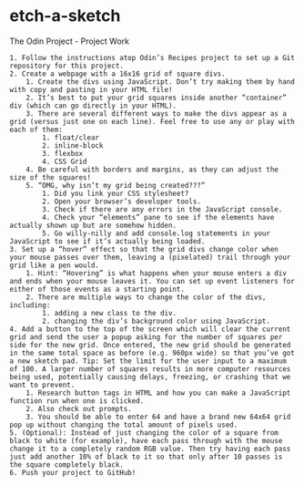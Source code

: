 # etch-a-sketch
The Odin Project - Project Work


    1. Follow the instructions atop Odin’s Recipes project to set up a Git repository for this project.
    2. Create a webpage with a 16x16 grid of square divs.
        1. Create the divs using JavaScript. Don’t try making them by hand with copy and pasting in your HTML file!
        2. It’s best to put your grid squares inside another “container” div (which can go directly in your HTML).
        3. There are several different ways to make the divs appear as a grid (versus just one on each line). Feel free to use any or play with each of them:
            1. float/clear
            2. inline-block
            3. flexbox
            4. CSS Grid
        4. Be careful with borders and margins, as they can adjust the size of the squares!
        5. “OMG, why isn’t my grid being created???”
            1. Did you link your CSS stylesheet?
            2. Open your browser’s developer tools.
            3. Check if there are any errors in the JavaScript console.
            4. Check your “elements” pane to see if the elements have actually shown up but are somehow hidden.
            5. Go willy-nilly and add console.log statements in your JavaScript to see if it’s actually being loaded.
    3. Set up a “hover” effect so that the grid divs change color when your mouse passes over them, leaving a (pixelated) trail through your grid like a pen would.
        1. Hint: “Hovering” is what happens when your mouse enters a div and ends when your mouse leaves it. You can set up event listeners for either of those events as a starting point.
        2. There are multiple ways to change the color of the divs, including:
            1. adding a new class to the div.
            2. changing the div’s background color using JavaScript.
    4. Add a button to the top of the screen which will clear the current grid and send the user a popup asking for the number of squares per side for the new grid. Once entered, the new grid should be generated in the same total space as before (e.g. 960px wide) so that you’ve got a new sketch pad. Tip: Set the limit for the user input to a maximum of 100. A larger number of squares results in more computer resources being used, potentially causing delays, freezing, or crashing that we want to prevent.
        1. Research button tags in HTML and how you can make a JavaScript function run when one is clicked.
        2. Also check out prompts.
        3. You should be able to enter 64 and have a brand new 64x64 grid pop up without changing the total amount of pixels used.
    5. (Optional): Instead of just changing the color of a square from black to white (for example), have each pass through with the mouse change it to a completely random RGB value. Then try having each pass just add another 10% of black to it so that only after 10 passes is the square completely black.
    6. Push your project to GitHub!

